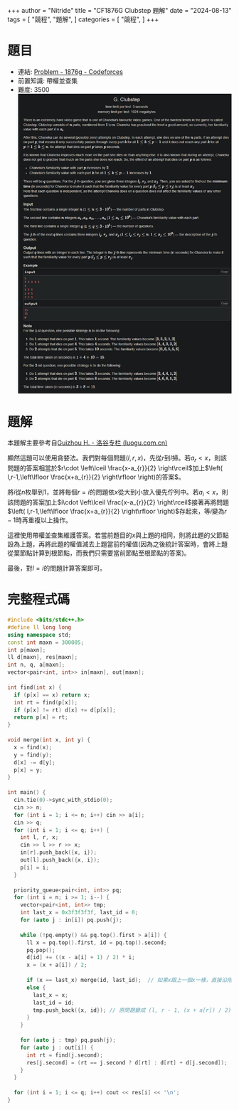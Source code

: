 +++
author = "Nitride"
title = "CF1876G Clubstep 題解"
date = "2024-08-13"
tags = [
    "競程",
    "題解",
]
categories = [
    "競程",
]
+++

# 題目
- 連結: [Problem - 1876g - Codeforces](https://codeforces.com/problemset/problem/1876/g)
- 前置知識: 帶權並查集
- 難度: 3500
![p](p.jpeg)

# 題解
本題解主要參考自[Guizhou H. - 洛谷专栏 (luogu.com.cn)](https://www.luogu.com.cn/article/2xk7em02)

顯然這題可以使用貪婪法。我們對每個問題$(l,r,x)$，先從$r$到$l$掃。若$a_{r}<x$，則該問題的答案相當於$r\cdot \left\lceil  \frac{x-a_{r}}{2}  \right\rceil$加上$\left( l,r-1,\left\lfloor  \frac{x+a_{r}}{2}  \right\rfloor \right)的答案$。

將$i$從$n$枚舉到$1$，並將每個$r=i$的問題依$x$從大到小放入優先佇列中。若$a_{i}<x$，則該問題的答案加上$i\cdot \left\lceil  \frac{x-a_{r}}{2}  \right\rceil$接著再將問題$\left( l,r-1,\left\lfloor  \frac{x+a_{r}}{2}  \right\rfloor \right)$存起來，等$i$變為$r-1$時再重複以上操作。

這裡使用帶權並查集維護答案。若當前題目的$x$與上題的相同，則將此題的父節點設為上題，再將此題的權值減去上題當前的權值(因為之後統計答案時，會將上題從葉節點計算到根節點，而我們只需要當前節點至根節點的答案)。

最後，對$l=i$的問題計算答案即可。


# 完整程式碼
```cpp
#include <bits/stdc++.h>
#define ll long long
using namespace std;
const int maxn = 300005;
int p[maxn];
ll d[maxn], res[maxn];
int n, q, a[maxn];
vector<pair<int, int>> in[maxn], out[maxn];

int find(int x) {
  if (p[x] == x) return x;
  int rt = find(p[x]);
  if (p[x] != rt) d[x] += d[p[x]];
  return p[x] = rt;
}

void merge(int x, int y) {
  x = find(x);
  y = find(y);
  d[x] -= d[y];
  p[x] = y;
}

int main() {
  cin.tie(0)->sync_with_stdio(0);
  cin >> n;
  for (int i = 1; i <= n; i++) cin >> a[i];
  cin >> q;
  for (int i = 1; i <= q; i++) {
    int l, r, x;
    cin >> l >> r >> x;
    in[r].push_back({x, i});
    out[l].push_back({x, i});
    p[i] = i;
  }

  priority_queue<pair<int, int>> pq;
  for (int i = n; i >= 1; i--) {
    vector<pair<int, int>> tmp;
    int last_x = 0x3f3f3f3f, last_id = 0;
    for (auto j : in[i]) pq.push(j);

    while (!pq.empty() && pq.top().first > a[i]) {
      ll x = pq.top().first, id = pq.top().second;
      pq.pop();
      d[id] += ((x - a[i] + 1) / 2) * i;
      x = (x + a[i]) / 2;

      if (x == last_x) merge(id, last_id);  // 如果x跟上一個x一樣，直接沿用上一題的答案
      else {
        last_x = x;
        last_id = id;
        tmp.push_back({x, id}); // 原問題變成 (l, r - 1, (x + a[r]) / 2)
      }
    }

    for (auto j : tmp) pq.push(j);
    for (auto j : out[i]) {
      int rt = find(j.second);
      res[j.second] = (rt == j.second ? d[rt] : d[rt] + d[j.second]);
    }
  }

  for (int i = 1; i <= q; i++) cout << res[i] << '\n';
}
```